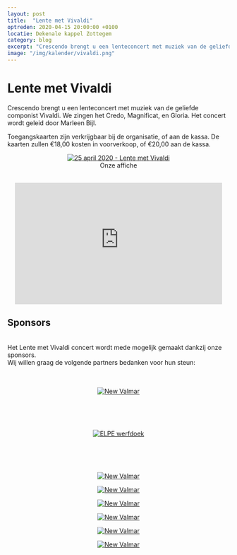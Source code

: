 ```yaml
---
layout: post
title:  "Lente met Vivaldi"
optreden: 2020-04-15 20:00:00 +0100
locatie: Dekenale kappel Zottegem
category: blog
excerpt: "Crescendo brengt u een lenteconcert met muziek van de geliefde componist Vivaldi. We zingen het Credo, Magnificat, en Gloria. Het concert wordt geleid door Marleen Bijl."
image: "/img/kalender/vivaldi.png"
---
```


# Lente met Vivaldi

Crescendo brengt u een lenteconcert met muziek van de geliefde componist Vivaldi.
We zingen het Credo, Magnificat, en Gloria. Het concert wordt geleid door Marleen Bijl.

Toegangskaarten zijn verkrijgbaar bij de organisatie, of aan de kassa.
De kaarten zullen €18,00 kosten in voorverkoop, of €20,00 aan de kassa.

<div class="gallery">
<center>
<figure>
  <a href="{{ site.baseurl }}/img/kalender/vivaldi.png" data-lity>
    <img src="{{ site.baseurl }}/img/kalender/vivaldi.png" alt="25 april 2020 - Lente met Vivaldi" />
  </a>
  <figcaption>Onze affiche</figcaption>
</figure>
</center>
</div>

<br />
<center>
<iframe width="470" height="275" src="https://www.youtube-nocookie.com/embed/wXx_1pZV8tE" frameborder="0" allow="accelerometer; autoplay; encrypted-media; gyroscope; picture-in-picture" allowfullscreen></iframe>
</center>

## Sponsors

<div class="sponsors">
<br />
Het Lente met Vivaldi concert wordt mede mogelijk gemaakt dankzij onze sponsors.<br />
Wij willen graag de volgende partners bedanken voor hun steun:
<br /><br />
  <br />
    <div class="sponsors_gold">
        <div class="gallery">
            <center>
            <figure>
            <a href="https://www.nuby.be" target="_blank">
                <img src="{{ site.baseurl }}/img/kalender/sponsors-vivaldi/new_valmar.png" alt="New Valmar" />
            </a>
            </figure>
            </center>
        </div>
    </div>

  <br /><br /><br />
    <div class="sponsors_silver">
    <div class="gallery">
            <center>
            <figure>
            <a href="https://www.elpe.be/" target="_blank">
                <img src="{{ site.baseurl }}/img/kalender/sponsors-vivaldi/elpe.png" alt="ELPE werfdoek" />
            </a>
            </figure>
            </center>
        </div>
    </div>
    <br /><br /><br />
    <div class="sponsors_bronze">
    <div class="gallery">
            <center>
            <figure>
            <a href="" target="_blank">
                <img src="{{ site.baseurl }}/img/kalender/sponsors-vivaldi/francy.png" alt="New Valmar" />
            </a>
            </figure>
            <figure>
            <a href="" target="_blank">
                <img src="{{ site.baseurl }}/img/kalender/sponsors-vivaldi/volkshuis.png" alt="New Valmar" />
            </a>
            </figure>
            <figure>
            <a href="http://www.huysteoudenhove.be/" target="_blank">
                <img src="{{ site.baseurl }}/img/kalender/sponsors-vivaldi/huys_oudenhove.png" alt="New Valmar" />
            </a>
            </figure>
            <figure>
            <a href="https://www.labaere.be/" target="_blank">
                <img src="{{ site.baseurl }}/img/kalender/sponsors-vivaldi/labaere.png" alt="New Valmar" />
            </a>
            </figure>
            <figure>
            <a href="http://www.garagevantwembeke.be/renault" target="_blank">
                <img src="{{ site.baseurl }}/img/kalender/sponsors-vivaldi/twembeke.png" alt="New Valmar" />
            </a>
            </figure>
            <figure>
            <a href="https://nl-nl.facebook.com/VishandelDeKust" target="_blank">
                <img src="{{ site.baseurl }}/img/kalender/sponsors-vivaldi/de_kust.png" alt="New Valmar" />
            </a>
            </figure>
            </center>
        </div>
    </div>

</div>